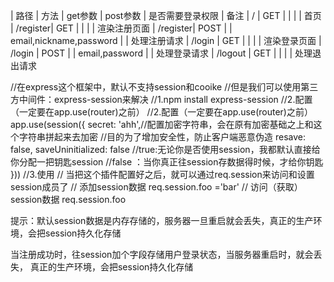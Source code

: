 <!--
 * @Author: lc
 * @Date: 2019-10-27 14:09:00
 * @Description:
 -->
| 路径      |  方法   | get参数  | post参数                    | 是否需要登录权限  | 备注
|  /        |  GET   |         |                             |                 |  首页
|  /register|  GET   |         |                             |                 |  渲染注册页面
|  /register|  POST  |         | email,nickname,password     |                 |  处理注册请求
|  /login   |  GET   |         |                             |                 |  渲染登录页面
|  /login   |  POST  |         |       email,password        |                 |  处理登录请求
|  /logout  |  GET   |         |                             |                 |  处理退出请求

//在express这个框架中，默认不支持session和cooike
//但是我们可以使用第三方中间件：express-session来解决
//1.npm install express-session
//2.配置（一定要在app.use(router)之前）
//2.配置（一定要在app.use(router)之前）
app.use(session({
  secret: 'ahh',//配置加密字符串，会在原有加密基础之上和这个字符串拼起来去加密
  //目的为了增加安全性，防止客户端恶意伪造
  resave: false,
  saveUninitialized: false //true:无论你是否使用session，我都默认直接给你分配一把钥匙session
  //false ：当你真正往session存数据得时候，才给你钥匙
}))
//3.使用
//  当把这个插件配置好之后，就可以通过req.session来访问和设置session成员了
//  添加session数据          req.session.foo ='bar'
//  访问（获取）session数据   req.session.foo

提示：默认session数据是内存存储的，服务器一旦重启就会丢失，真正的生产环境，会把session持久化存储



当注册成功时，往session加个字段存储用户登录状态，当服务器重启时，就会丢失， 真正的生产环境，会把session持久化存储